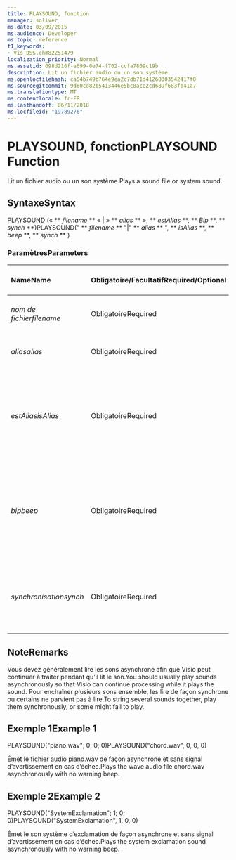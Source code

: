 ```yaml
---
title: PLAYSOUND, fonction
manager: soliver
ms.date: 03/09/2015
ms.audience: Developer
ms.topic: reference
f1_keywords:
- Vis_DSS.chm82251479
localization_priority: Normal
ms.assetid: 098d216f-e699-0e74-f702-ccfa7809c19b
description: Lit un fichier audio ou un son système.
ms.openlocfilehash: ca54b749b764e9ea2c7db71d41268303542417f0
ms.sourcegitcommit: 9d60cd82b5413446e5bc8ace2cd689f683fb41a7
ms.translationtype: MT
ms.contentlocale: fr-FR
ms.lasthandoff: 06/11/2018
ms.locfileid: "19789276"
---
```

# <a name="playsound-function"></a><span data-ttu-id="50665-103">PLAYSOUND, fonction</span><span class="sxs-lookup"><span data-stu-id="50665-103">PLAYSOUND Function</span></span>

<span data-ttu-id="50665-104">Lit un fichier audio ou un son système.</span><span class="sxs-lookup"><span data-stu-id="50665-104">Plays a sound file or system sound.</span></span> 
  
## <a name="syntax"></a><span data-ttu-id="50665-105">Syntaxe</span><span class="sxs-lookup"><span data-stu-id="50665-105">Syntax</span></span>

<span data-ttu-id="50665-106">PLAYSOUND (« ** *filename* ** « | » ** *alias* ** », ** *estAlias* **, ** *Bip* **, ** *synch* **)</span><span class="sxs-lookup"><span data-stu-id="50665-106">PLAYSOUND(" ** *filename* ** "|" ** *alias* ** ", ** *isAlias* **, ** *beep* **, ** *synch* ** )</span></span> 
  
### <a name="parameters"></a><span data-ttu-id="50665-107">Paramètres</span><span class="sxs-lookup"><span data-stu-id="50665-107">Parameters</span></span>

|<span data-ttu-id="50665-108">**Name**</span><span class="sxs-lookup"><span data-stu-id="50665-108">**Name**</span></span>|<span data-ttu-id="50665-109">**Obligatoire/Facultatif**</span><span class="sxs-lookup"><span data-stu-id="50665-109">**Required/Optional**</span></span>|<span data-ttu-id="50665-110">**Type de données**</span><span class="sxs-lookup"><span data-stu-id="50665-110">**Data Type**</span></span>|<span data-ttu-id="50665-111">**Description**</span><span class="sxs-lookup"><span data-stu-id="50665-111">**Description**</span></span>|
|:-----|:-----|:-----|:-----|
| <span data-ttu-id="50665-112">_nom de fichier_</span><span class="sxs-lookup"><span data-stu-id="50665-112">_filename_</span></span> <br/> |<span data-ttu-id="50665-113">Obligatoire</span><span class="sxs-lookup"><span data-stu-id="50665-113">Required</span></span>  <br/> |<span data-ttu-id="50665-114">**Chaîne**</span><span class="sxs-lookup"><span data-stu-id="50665-114">**String**</span></span> <br/> |<span data-ttu-id="50665-115">Nom du fichier audio à lire.</span><span class="sxs-lookup"><span data-stu-id="50665-115">The name of the sound file you want to play.</span></span>  <br/> |
| <span data-ttu-id="50665-116">_alias_</span><span class="sxs-lookup"><span data-stu-id="50665-116">_alias_</span></span> <br/> |<span data-ttu-id="50665-117">Obligatoire</span><span class="sxs-lookup"><span data-stu-id="50665-117">Required</span></span>  <br/> |<span data-ttu-id="50665-118">**Chaîne**</span><span class="sxs-lookup"><span data-stu-id="50665-118">**String**</span></span> <br/> | <span data-ttu-id="50665-119">Son système représenté par un alias.</span><span class="sxs-lookup"><span data-stu-id="50665-119">A system sound represented by an alias.</span></span>  <br/> |
| <span data-ttu-id="50665-120">_estAlias_</span><span class="sxs-lookup"><span data-stu-id="50665-120">_isAlias_</span></span> <br/> |<span data-ttu-id="50665-121">Obligatoire</span><span class="sxs-lookup"><span data-stu-id="50665-121">Required</span></span>  <br/> |<span data-ttu-id="50665-122">**Boolean**</span><span class="sxs-lookup"><span data-stu-id="50665-122">**Boolean**</span></span> <br/> | <span data-ttu-id="50665-123">Indique si l’expression précédente est un alias ou un nom de fichier ; une valeur non nulle est un alias.</span><span class="sxs-lookup"><span data-stu-id="50665-123">Specifies whether the preceding expression is an alias or file name; use a non-zero value to specify an alias.</span></span>  <br/> |
| <span data-ttu-id="50665-124">_bip_</span><span class="sxs-lookup"><span data-stu-id="50665-124">_beep_</span></span> <br/> |<span data-ttu-id="50665-125">Obligatoire</span><span class="sxs-lookup"><span data-stu-id="50665-125">Required</span></span>  <br/> |<span data-ttu-id="50665-126">**Boolean**</span><span class="sxs-lookup"><span data-stu-id="50665-126">**Boolean**</span></span> <br/> |<span data-ttu-id="50665-127">Microsoft Visio émet un signal sonore s’il n’arrive pas à lire le son ; une valeur non nulle active le signal sonore.</span><span class="sxs-lookup"><span data-stu-id="50665-127">Specifies whether Microsoft Visio beeps when sound can't be played; use a non-zero number to beep.</span></span>  <br/> |
| <span data-ttu-id="50665-128">_synchronisation_</span><span class="sxs-lookup"><span data-stu-id="50665-128">_synch_</span></span> <br/> |<span data-ttu-id="50665-129">Obligatoire</span><span class="sxs-lookup"><span data-stu-id="50665-129">Required</span></span>  <br/> |<span data-ttu-id="50665-130">**Boolean**</span><span class="sxs-lookup"><span data-stu-id="50665-130">**Boolean**</span></span> <br/> |<span data-ttu-id="50665-131">Détermine si les sons sont lus de manière asynchrone (0) ou synchrone (1).</span><span class="sxs-lookup"><span data-stu-id="50665-131">Determines whether sounds are played asynchronously (0) or synchronously (1).</span></span>  <br/> |
   
## <a name="remarks"></a><span data-ttu-id="50665-132">Note</span><span class="sxs-lookup"><span data-stu-id="50665-132">Remarks</span></span>

<span data-ttu-id="50665-133">Vous devez généralement lire les sons asynchrone afin que Visio peut continuer à traiter pendant qu’il lit le son.</span><span class="sxs-lookup"><span data-stu-id="50665-133">You should usually play sounds asynchronously so that Visio can continue processing while it plays the sound.</span></span> <span data-ttu-id="50665-134">Pour enchaîner plusieurs sons ensemble, les lire de façon synchrone ou certains ne parvient pas à lire.</span><span class="sxs-lookup"><span data-stu-id="50665-134">To string several sounds together, play them synchronously, or some might fail to play.</span></span> 
  
## <a name="example-1"></a><span data-ttu-id="50665-135">Exemple 1</span><span class="sxs-lookup"><span data-stu-id="50665-135">Example 1</span></span>

<span data-ttu-id="50665-136">PLAYSOUND("piano.wav"; 0; 0; 0)</span><span class="sxs-lookup"><span data-stu-id="50665-136">PLAYSOUND("chord.wav", 0, 0, 0)</span></span>
  
<span data-ttu-id="50665-137">Émet le fichier audio piano.wav de façon asynchrone et sans signal d’avertissement en cas d’échec.</span><span class="sxs-lookup"><span data-stu-id="50665-137">Plays the wave audio file chord.wav asynchronously with no warning beep.</span></span>
  
## <a name="example-2"></a><span data-ttu-id="50665-138">Exemple 2</span><span class="sxs-lookup"><span data-stu-id="50665-138">Example 2</span></span>

<span data-ttu-id="50665-139">PLAYSOUND("SystemExclamation"; 1; 0; 0)</span><span class="sxs-lookup"><span data-stu-id="50665-139">PLAYSOUND("SystemExclamation", 1, 0, 0)</span></span>
  
<span data-ttu-id="50665-140">Émet le son système d’exclamation de façon asynchrone et sans signal d’avertissement en cas d’échec.</span><span class="sxs-lookup"><span data-stu-id="50665-140">Plays the system exclamation sound asynchronously with no warning beep.</span></span>
  

